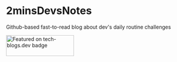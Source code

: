 # 2minsDevsNotes

Github-based fast-to-read blog about dev's daily routine challenges

<a href="https://tech-blogs.dev">
  <img src="https://tech-blogs.dev/featured-light-large.png" alt="Featured on tech-blogs.dev badge" width="185" height="57"/>
</a><br/><br/>

